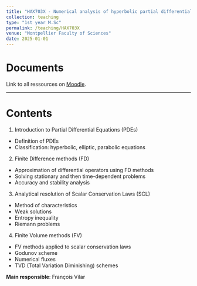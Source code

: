```yaml
---
title: "HAX703X - Numerical analysis of hyperbolic partial differential equations"
collection: teaching
type: "1st year M.Sc"
permalink: /teaching/HAX703X
venue: "Montpellier Faculty of Sciences"
date: 2025-01-01
---
```


Documents
======

Link to all ressources on [Moodle](https://moodle.umontpellier.fr).

***

Contents
======

1) Introduction to Partial Differential Equations (PDEs)  
- Definition of PDEs  
- Classification: hyperbolic, elliptic, parabolic equations  

2) Finite Difference methods (FD)  
- Approximation of differential operators using FD methods  
- Solving stationary and then time-dependent problems  
- Accuracy and stability analysis  

3) Analytical resolution of Scalar Conservation Laws (SCL)  
- Method of characteristics  
- Weak solutions  
- Entropy inequality  
- Riemann problems  

4) Finite Volume methods (FV)  
- FV methods applied to scalar conservation laws  
- Godunov scheme  
- Numerical fluxes  
- TVD (Total Variation Diminishing) schemes

**Main responsible**: François Vilar

